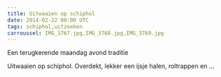 ```yaml
---
title: Uitwaaien op schiphol
date: 2014-02-22 00:00 UTC
tags: schiphol,uitzoeken
carroussel: IMG_3767.jpg,IMG_3768.jpg,IMG_3769.jpg
---
```

Een terugkerende maandag avond traditie 

Uitwaaien op schiphol. Overdekt, lekker een ijsje halen, roltrappen en ...
